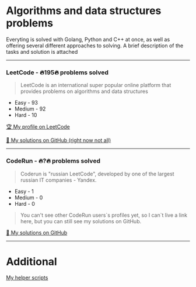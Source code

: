 # Algorithms and data structures problems

Everyting is solved with Golang, Python and C++ at once, as well as offering several different approaches to solving. A brief description of the tasks and solution is attached

---
### LeetCode - 🔥**195**🔥 problems solved

> LeetCode is an international super popular online platform that provides problems on algorithms and data structures

- Easy - 93
- Medium - 92
- Hard - 10

[🏆 My profile on LeetCode](https://leetcode.com/vitbogit/)

[👀 My solutions on GitHub (right now not all)](https://github.com/vitbogit/algorithms-and-data-structures-problems/tree/main/leetcode)

---

### CodeRun - 🔥**?**🔥 problems solved

> Coderun is "russian LeetCode", developed by one of the largest russian IT companies - Yandex.

- Easy - 1
- Medium - 0
- Hard - 0

>  You can't see other CodeRun users\`s profiles yet, so I can`t live a link here, but you can still see my solutions on GitHub.

[👀 My solutions on GitHub](https://github.com/vitbogit/algorithms-and-data-structures-problems/tree/main/coderun)

---

# Additional

[My helper scripts](https://github.com/vitbogit/algorithms-and-data-structures-help-scripts)
